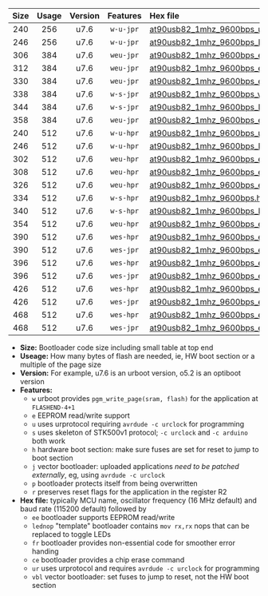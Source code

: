 |Size|Usage|Version|Features|Hex file|
|:-:|:-:|:-:|:-:|:--|
|240|256|u7.6|`w-u-jpr`|[at90usb82_1mhz_9600bps_ur_vbl.hex](https://raw.githubusercontent.com/stefanrueger/urboot/main/at90usb82_1mhz_9600bps_ur_vbl.hex)|
|246|256|u7.6|`w-u-jpr`|[at90usb82_1mhz_9600bps_lednop_ur_vbl.hex](https://raw.githubusercontent.com/stefanrueger/urboot/main/at90usb82_1mhz_9600bps_lednop_ur_vbl.hex)|
|306|384|u7.6|`weu-jpr`|[at90usb82_1mhz_9600bps_ee_ur_vbl.hex](https://raw.githubusercontent.com/stefanrueger/urboot/main/at90usb82_1mhz_9600bps_ee_ur_vbl.hex)|
|312|384|u7.6|`weu-jpr`|[at90usb82_1mhz_9600bps_ee_lednop_ur_vbl.hex](https://raw.githubusercontent.com/stefanrueger/urboot/main/at90usb82_1mhz_9600bps_ee_lednop_ur_vbl.hex)|
|330|384|u7.6|`weu-jpr`|[at90usb82_1mhz_9600bps_ee_lednop_fr_ur_vbl.hex](https://raw.githubusercontent.com/stefanrueger/urboot/main/at90usb82_1mhz_9600bps_ee_lednop_fr_ur_vbl.hex)|
|338|384|u7.6|`w-s-jpr`|[at90usb82_1mhz_9600bps_vbl.hex](https://raw.githubusercontent.com/stefanrueger/urboot/main/at90usb82_1mhz_9600bps_vbl.hex)|
|344|384|u7.6|`w-s-jpr`|[at90usb82_1mhz_9600bps_lednop_vbl.hex](https://raw.githubusercontent.com/stefanrueger/urboot/main/at90usb82_1mhz_9600bps_lednop_vbl.hex)|
|358|384|u7.6|`weu-jpr`|[at90usb82_1mhz_9600bps_ee_lednop_fr_ce_ur_vbl.hex](https://raw.githubusercontent.com/stefanrueger/urboot/main/at90usb82_1mhz_9600bps_ee_lednop_fr_ce_ur_vbl.hex)|
|240|512|u7.6|`w-u-hpr`|[at90usb82_1mhz_9600bps_ur.hex](https://raw.githubusercontent.com/stefanrueger/urboot/main/at90usb82_1mhz_9600bps_ur.hex)|
|246|512|u7.6|`w-u-hpr`|[at90usb82_1mhz_9600bps_lednop_ur.hex](https://raw.githubusercontent.com/stefanrueger/urboot/main/at90usb82_1mhz_9600bps_lednop_ur.hex)|
|302|512|u7.6|`weu-hpr`|[at90usb82_1mhz_9600bps_ee_ur.hex](https://raw.githubusercontent.com/stefanrueger/urboot/main/at90usb82_1mhz_9600bps_ee_ur.hex)|
|308|512|u7.6|`weu-hpr`|[at90usb82_1mhz_9600bps_ee_lednop_ur.hex](https://raw.githubusercontent.com/stefanrueger/urboot/main/at90usb82_1mhz_9600bps_ee_lednop_ur.hex)|
|326|512|u7.6|`weu-hpr`|[at90usb82_1mhz_9600bps_ee_lednop_fr_ur.hex](https://raw.githubusercontent.com/stefanrueger/urboot/main/at90usb82_1mhz_9600bps_ee_lednop_fr_ur.hex)|
|334|512|u7.6|`w-s-hpr`|[at90usb82_1mhz_9600bps.hex](https://raw.githubusercontent.com/stefanrueger/urboot/main/at90usb82_1mhz_9600bps.hex)|
|340|512|u7.6|`w-s-hpr`|[at90usb82_1mhz_9600bps_lednop.hex](https://raw.githubusercontent.com/stefanrueger/urboot/main/at90usb82_1mhz_9600bps_lednop.hex)|
|354|512|u7.6|`weu-hpr`|[at90usb82_1mhz_9600bps_ee_lednop_fr_ce_ur.hex](https://raw.githubusercontent.com/stefanrueger/urboot/main/at90usb82_1mhz_9600bps_ee_lednop_fr_ce_ur.hex)|
|390|512|u7.6|`wes-hpr`|[at90usb82_1mhz_9600bps_ee.hex](https://raw.githubusercontent.com/stefanrueger/urboot/main/at90usb82_1mhz_9600bps_ee.hex)|
|390|512|u7.6|`wes-jpr`|[at90usb82_1mhz_9600bps_ee_vbl.hex](https://raw.githubusercontent.com/stefanrueger/urboot/main/at90usb82_1mhz_9600bps_ee_vbl.hex)|
|396|512|u7.6|`wes-hpr`|[at90usb82_1mhz_9600bps_ee_lednop.hex](https://raw.githubusercontent.com/stefanrueger/urboot/main/at90usb82_1mhz_9600bps_ee_lednop.hex)|
|396|512|u7.6|`wes-jpr`|[at90usb82_1mhz_9600bps_ee_lednop_vbl.hex](https://raw.githubusercontent.com/stefanrueger/urboot/main/at90usb82_1mhz_9600bps_ee_lednop_vbl.hex)|
|426|512|u7.6|`wes-hpr`|[at90usb82_1mhz_9600bps_ee_lednop_fr.hex](https://raw.githubusercontent.com/stefanrueger/urboot/main/at90usb82_1mhz_9600bps_ee_lednop_fr.hex)|
|426|512|u7.6|`wes-jpr`|[at90usb82_1mhz_9600bps_ee_lednop_fr_vbl.hex](https://raw.githubusercontent.com/stefanrueger/urboot/main/at90usb82_1mhz_9600bps_ee_lednop_fr_vbl.hex)|
|468|512|u7.6|`wes-hpr`|[at90usb82_1mhz_9600bps_ee_lednop_fr_ce.hex](https://raw.githubusercontent.com/stefanrueger/urboot/main/at90usb82_1mhz_9600bps_ee_lednop_fr_ce.hex)|
|468|512|u7.6|`wes-jpr`|[at90usb82_1mhz_9600bps_ee_lednop_fr_ce_vbl.hex](https://raw.githubusercontent.com/stefanrueger/urboot/main/at90usb82_1mhz_9600bps_ee_lednop_fr_ce_vbl.hex)|

- **Size:** Bootloader code size including small table at top end
- **Useage:** How many bytes of flash are needed, ie, HW boot section or a multiple of the page size
- **Version:** For example, u7.6 is an urboot version, o5.2 is an optiboot version
- **Features:**
  + `w` urboot provides `pgm_write_page(sram, flash)` for the application at `FLASHEND-4+1`
  + `e` EEPROM read/write support
  + `u` uses urprotocol requiring `avrdude -c urclock` for programming
  + `s` uses skeleton of STK500v1 protocol; `-c urclock` and `-c arduino` both work
  + `h` hardware boot section: make sure fuses are set for reset to jump to boot section
  + `j` vector bootloader: uploaded applications *need to be patched externally*, eg, using `avrdude -c urclock`
  + `p` bootloader protects itself from being overwritten
  + `r` preserves reset flags for the application in the register R2
- **Hex file:** typically MCU name, oscillator frequency (16 MHz default) and baud rate (115200 default) followed by
  + `ee` bootloader supports EEPROM read/write
  + `lednop` "template" bootloader contains `mov rx,rx` nops that can be replaced to toggle LEDs
  + `fr` bootloader provides non-essential code for smoother error handing
  + `ce` bootloader provides a chip erase command
  + `ur` uses urprotocol and requires `avrdude -c urclock` for programming
  + `vbl` vector bootloader: set fuses to jump to reset, not the HW boot section
